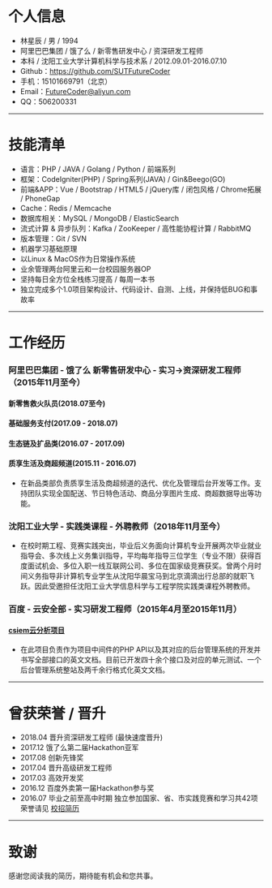 # 个人信息
* 林星辰 / 男 / 1994
* 阿里巴巴集团 / 饿了么 / 新零售研发中心 / 资深研发工程师
* 本科 / 沈阳工业大学计算机科学与技术系 / 2012.09.01-2016.07.10
* Github：<https://github.com/SUTFutureCoder>
* 手机：15101669791（北京）
* Email：<FutureCoder@aliyun.com>
* QQ：506200331

---

# 技能清单
* 语言：PHP / JAVA / Golang / Python / 前端系列
* 框架：CodeIgniter(PHP) / Spring系列(JAVA) / Gin&Beego(GO)
* 前端&APP：Vue / Bootstrap / HTML5 / jQuery库 / 闭包风格 / Chrome拓展 / PhoneGap
* Cache：Redis / Memcache
* 数据库相关：MySQL / MongoDB / ElasticSearch
* 流式计算 & 异步队列：Kafka / ZooKeeper / 高性能协程计算 / RabbitMQ
* 版本管理：Git / SVN
* 机器学习基础原理
* 以Linux & MacOS作为日常操作系统 
* 业余管理两台阿里云和一台校园服务器OP
* 坚持每日全方位全栈练习提高 / 每周一本书
* 独立完成多个1.0项目架构设计、代码设计、自测、上线，并保持低BUG和事故率

---

# 工作经历
### 阿里巴巴集团 - 饿了么 新零售研发中心 - 实习→资深研发工程师（2015年11月至今）
#### 新零售救火队员(2018.07至今)
#### 基础服务支付(2017.09 - 2018.07)
#### 生态链及扩品类(2016.07 - 2017.09)
#### 质享生活及商超频道(2015.11 - 2016.07)
* 在新品类部负责质享生活及商超频道的迭代、优化及管理后台开发等工作。支持团队实现全国配送、节日特色活动、商品分享图片生成、商超数据导出等功能。 

### 沈阳工业大学 - 实践类课程 - 外聘教师（2018年11月至今）
* 在校时期工程、竞赛实践突出，毕业后义务面向计算机专业开展两次毕业就业指导会、多次线上义务集训指导，平均每年指导三位学生（专业不限）获得百度面试机会、多位入职一线互联网公司、多位在国家级竞赛获奖。曾两个月时间义务指导非计算机专业学生从沈阳华晨宝马到北京滴滴出行总部的就职飞跃。因此受邀担任沈阳工业大学信息科学与工程学院实践类课程外聘教师。

### 百度 - 云安全部 - 实习研发工程师（2015年4月至2015年11月）
#### [csiem云分析项目](http://xi.baidu.com/)
* 在此项目负责作为项目中间件的PHP API以及其对应的后台管理系统的开发并书写全部接口的英文文档。目前已开发四十余个接口及对应的单元测试、一个后台管理系统整站及两千余行格式化英文文档。  

---

# 曾获荣誉 / 晋升
* 2018.04 晋升资深研发工程师 (最快速度晋升)
* 2017.12 饿了么第二届Hackathon亚军
* 2017.08 创新先锋奖
* 2017.04 晋升高级研发工程师
* 2017.03 高效开发奖
* 2016.12 百度外卖第一届Hackathon参与奖
* 2016.07 毕业之前至高中时期 独立参加国家、省、市实践竞赛和学习共42项荣誉请见 [校招简历](https://github.com/SUTFutureCoder/resume/blob/master/README_SCHOOL_VER.md)

---

# 致谢
感谢您阅读我的简历，期待能有机会和您共事。
